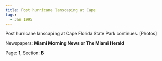 ```yaml
---  
title: Post hurricane lanscaping at Cape  
tags:  
  - Jan 1995  
---  
```

  
Post hurricane lanscaping at Cape Florida State Park continues. [Photos]  
  
Newspapers: **Miami Morning News or The Miami Herald**  
  
Page: **1**, Section: **B** 
